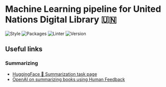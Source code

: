 # Machine Learning pipeline for United Nations Digital Library 🇺🇳

![Style](https://img.shields.io/badge/style-black-black) ![Packages](https://img.shields.io/badge/package%20manager-poetry-blue) ![Linter](https://img.shields.io/badge/linter-ruff-orange) ![Version](https://img.shields.io/github/v/release/ClementSicard/un-unbis-thesaurus-scraper?display_name=tag&label=version&logo=python&logoColor=white)

## Useful links

### Summarizing

- [HuggingFace 🤗 Summarization task page](https://huggingface.co/tasks/summarization)
- [OpenAI on summarizing books using Human Feedback](https://openai.com/research/summarizing-books)

###
